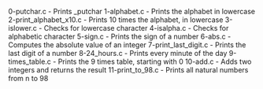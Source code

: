 0-putchar.c - Prints _putchar
1-alphabet.c	- Prints the alphabet in lowercase
2-print_alphabet_x10.c	- Prints 10 times the alphabet, in lowercase
3-islower.c	 - Checks for lowercase character
4-isalpha.c	 - Checks for alphabetic character
5-sign.c	- Prints the sign of a number
6-abs.c - Computes the absolute value of an integer
7-print_last_digit.c	- Prints the last digit of a number
8-24_hours.c -	Prints every minute of the day
9-times_table.c - Prints the 9 times table, starting with 0
10-add.c - Adds two integers and returns the result
11-print_to_98.c	- Prints all natural numbers from n to 98
